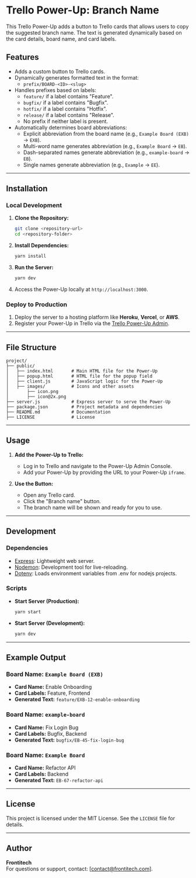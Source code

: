 # Trello Power-Up: Branch Name

This Trello Power-Up adds a button to Trello cards that allows users to copy the suggested branch name. The text is generated dynamically based on the card details, board name, and card labels.

## Features

- Adds a custom button to Trello cards.
- Dynamically generates formatted text in the format:
  - `prefix/BOARD-<ID>-<slug>`
- Handles prefixes based on labels:
  - `feature/` if a label contains "Feature".
  - `bugfix/` if a label contains "Bugfix".
  - `hotfix/` if a label contains "Hotfix".
  - `release/` if a label contains "Release".
  - No prefix if neither label is present.
- Automatically determines board abbreviations:
  - Explicit abbreviation from the board name (e.g., `Example Board (EXB)` -> `EXB`).
  - Multi-word name generates abbreviation (e.g., `Example Board` -> `EB`).
  - Dash-separated names generate abbreviation (e.g., `example-board` -> `EB`).
  - Single names generate abbreviation (e.g., `Example` -> `EE`).

---

## Installation

### Local Development

1. **Clone the Repository:**

   ```bash
   git clone <repository-url>
   cd <repository-folder>
   ```

2. **Install Dependencies:**

   ```bash
   yarn install
   ```

3. **Run the Server:**

   ```bash
   yarn dev
   ```

4. Access the Power-Up locally at `http://localhost:3000`.

### Deploy to Production

1. Deploy the server to a hosting platform like **Heroku**, **Vercel**, or **AWS**.
2. Register your Power-Up in Trello via the [Trello Power-Up Admin](https://trello.com/power-ups/admin).

---

## File Structure

```
project/
├── public/
│   ├── index.html       # Main HTML file for the Power-Up
│   ├── popup.html       # HTML file for the popup field
│   ├── client.js        # JavaScript logic for the Power-Up
│   ├── images/          # Icons and other assets
│       ├── icon.png
│       ├── icon@2x.png
├── server.js            # Express server to serve the Power-Up
├── package.json         # Project metadata and dependencies
├── README.md            # Documentation
├── LICENSE              # License
```

---

## Usage

1. **Add the Power-Up to Trello:**

   - Log in to Trello and navigate to the Power-Up Admin Console.
   - Add your Power-Up by providing the URL to your Power-Up `iframe`.

2. **Use the Button:**
   - Open any Trello card.
   - Click the "Branch name" button.
   - The branch name will be shown and ready for you to use.

---

## Development

### Dependencies

- [Express](https://expressjs.com/): Lightweight web server.
- [Nodemon](https://nodemon.io/): Development tool for live-reloading.
- [Dotenv](https://dotenvx.com/): Loads environment variables from .env for nodejs projects.

### Scripts

- **Start Server (Production):**
  ```bash
  yarn start
  ```
- **Start Server (Development):**
  ```bash
  yarn dev
  ```

---

## Example Output

### Board Name: `Example Board (EXB)`

- **Card Name:** Enable Onboarding
- **Card Labels:** Feature, Frontend
- **Generated Text:** `feature/EXB-12-enable-onboarding`

### Board Name: `example-board`

- **Card Name:** Fix Login Bug
- **Card Labels:** Bugfix, Backend
- **Generated Text:** `bugfix/EB-45-fix-login-bug`

### Board Name: `Example Board`

- **Card Name:** Refactor API
- **Card Labels:** Backend
- **Generated Text:** `EB-67-refactor-api`

---

## License

This project is licensed under the MIT License. See the `LICENSE` file for details.

---

## Author

**Frontitech**  
For questions or support, contact: [contact@frontitech.com].
